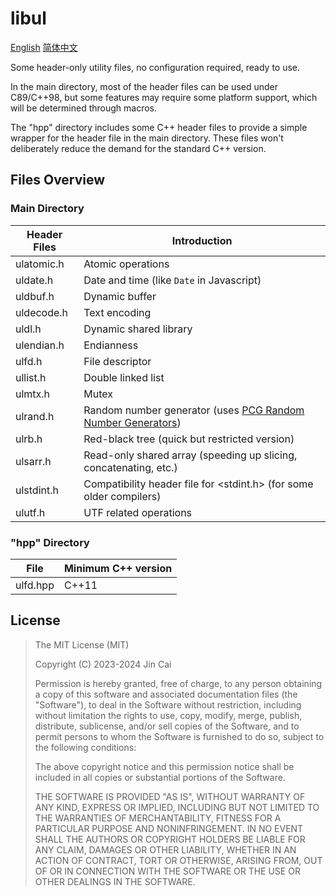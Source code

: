 # libul

[English](README.md)	[简体中文](README_zh_CN.md)

Some header-only utility files, no configuration required, ready to use.

In the main directory, most of the header files can be used under C89/C++98, but some features may require some platform support, which will be determined through macros.

The "hpp" directory includes some C++ header files to provide a simple wrapper for the header file in the main directory. These files won't deliberately reduce the demand for the standard C++ version.

## Files Overview

### Main Directory

| Header Files | Introduction                                                 |
| ------------ | ------------------------------------------------------------ |
| ulatomic.h   | Atomic operations                                            |
| uldate.h     | Date and time (like `Date` in Javascript)                    |
| uldbuf.h     | Dynamic buffer                                               |
| uldecode.h   | Text encoding                                                |
| uldl.h       | Dynamic shared library                                       |
| ulendian.h   | Endianness                                                   |
| ulfd.h       | File descriptor                                              |
| ullist.h     | Double linked list                                           |
| ulmtx.h      | Mutex                                                        |
| ulrand.h     | Random number generator (uses [PCG Random Number Generators](https://www.pcg-random.org/)) |
| ulrb.h       | Red-black tree (quick but restricted version)                |
| ulsarr.h     | Read-only shared array (speeding up slicing, concatenating, etc.) |
| ulstdint.h   | Compatibility header file for <stdint.h> (for some older compilers) |
| ulutf.h      | UTF related operations                                       |

### "hpp" Directory

| File     | Minimum C++ version |
| -------- | ------------------- |
| ulfd.hpp | C++11               |

## License

> The MIT License (MIT)
>
> Copyright (C) 2023-2024 Jin Cai
>
> Permission is hereby granted, free of charge, to any person obtaining a copy
> of this software and associated documentation files (the "Software"), to deal
> in the Software without restriction, including without limitation the rights
> to use, copy, modify, merge, publish, distribute, sublicense, and/or sell
> copies of the Software, and to permit persons to whom the Software is
> furnished to do so, subject to the following conditions:
>
> The above copyright notice and this permission notice shall be included in all
> copies or substantial portions of the Software.
>
> THE SOFTWARE IS PROVIDED "AS IS", WITHOUT WARRANTY OF ANY KIND, EXPRESS OR
> IMPLIED, INCLUDING BUT NOT LIMITED TO THE WARRANTIES OF MERCHANTABILITY,
> FITNESS FOR A PARTICULAR PURPOSE AND NONINFRINGEMENT. IN NO EVENT SHALL THE
> AUTHORS OR COPYRIGHT HOLDERS BE LIABLE FOR ANY CLAIM, DAMAGES OR OTHER
> LIABILITY, WHETHER IN AN ACTION OF CONTRACT, TORT OR OTHERWISE, ARISING FROM,
> OUT OF OR IN CONNECTION WITH THE SOFTWARE OR THE USE OR OTHER DEALINGS IN THE
> SOFTWARE.
